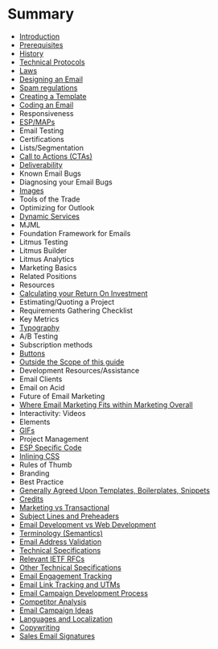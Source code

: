 # Summary

* [Introduction](README.md)
* [Prerequisites](prerequisites.md)
* [History](chapter1.md)
* [Technical Protocols](protocols.md)
* [Laws](laws.md)
* [Designing an Email](designing-an-email.md)
* [Spam regulations](spam-regulations.md)
* [Creating a Template](creating-a-template.md)
* [Coding an Email](coding-an-email.md)
* Responsiveness
* [ESP/MAPs](espmaps.md)
* Email Testing
* Certifications
* Lists/Segmentation
* [Call to Actions \(CTAs\)](call-to-actions.md)
* [Deliverability](deliverability.md)
* Known Email Bugs
* Diagnosing your Email Bugs
* [Images](images.md)
* Tools of the Trade
* Optimizing for Outlook
* [Dynamic Services](dynamic-services.md)
* MJML
* Foundation Framework for Emails
* Litmus Testing
* Litmus Builder
* Litmus Analytics
* Marketing Basics
* Related Positions
* Resources
* [Calculating your Return On Investment](calculating-roi.md)
* Estimating/Quoting a Project
* Requirements Gathering Checklist
* Key Metrics
* [Typography](typography.md)
* A\/B Testing
* Subscription methods
* [Buttons](buttons.md)
* [Outside the Scope of this guide](outside-the-scope-of-this-guide.md)
* Development Resources\/Assistance
* Email Clients
* Email on Acid
* Future of Email Marketing
* [Where Email Marketing Fits within Marketing Overall](where-email-marketing-fits-within-marketing-overall.md)
* Interactivity: Videos
* Elements
* [GIFs](interactivity-gifs.md)
* Project Management
* [ESP Specific Code](esp-specific-code.md)
* [Inlining CSS](inlining-css.md)
* Rules of Thumb
* Branding
* Best Practice
* [Generally Agreed Upon Templates, Boilerplates, Snippets](generally-agreed-upon-templates-boilerplates-snippets.md)
* [Credits](credits.md)
* [Marketing vs Transactional](marketing-vs-transactional.md)
* [Subject Lines and Preheaders](subject-lines-and-preheaders.md)
* [Email Development vs Web Development](email-development-vs-web-development.md)
* [Terminology \(Semantics\)](terminology-semantics.md)
* [Email Address Validation](email-address-validation.md)
* [Technical Specifications](technical-specifications.md)
* [Relevant IETF RFCs](relevant-ietf-rfcs.md)
* [Other Technical Specifications](other-technical-specifications.md)
* [Email Engagement Tracking](email-engagement-tracking.md)
* [Email Link Tracking and UTMs](email-link-tracking-and-utms.md)
* [Email Campaign Development Process](email-campaign-development-process.md)
* [Competitor Analysis](competitor-analysis.md)
* [Email Campaign Ideas](email-campaign-ideas.md)
* [Languages and Localization](languages-and-localization.md)
* [Copywriting](copywriting.md)
* [Sales Email Signatures](sales-email-signatures.md)


